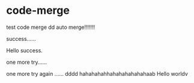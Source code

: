 # code-merge
test code merge
dd
auto merge!!!!!!!

success......

Hello success.

one more try......

one more try  again ......
dddd
hahahahahhahahahahahahaab
Hello worldv

